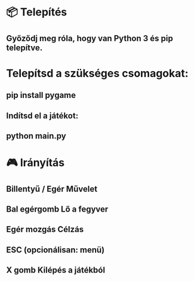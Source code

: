 # 📦 Telepítés
## Győződj meg róla, hogy van Python 3 és pip telepítve.

# Telepítsd a szükséges csomagokat:

## pip install pygame
## Indítsd el a játékot:
## python main.py

# 🎮 Irányítás
## Billentyű / Egér	Művelet
## Bal egérgomb	Lő a fegyver
## Egér mozgás	Célzás
## ESC	(opcionálisan: menü)
## X gomb	Kilépés a játékból


